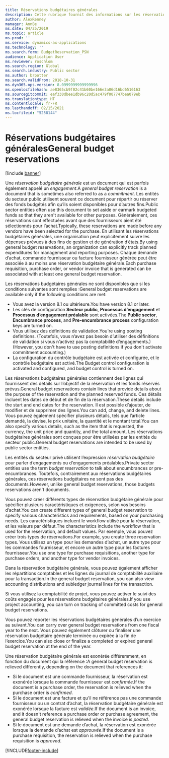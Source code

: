 ```yaml
---
title: Réservations budgétaires générales
description: Cette rubrique fournit des informations sur les réservations budgétaires générales pour le secteur public.
author: AlexRenney
manager: AnnBe
ms.date: 04/25/2019
ms.topic: article
ms.prod: ''
ms.service: dynamics-ax-applications
ms.technology: ''
ms.search.form: BudgetReservation_PSN
audience: Application User
ms.reviewer: roschlom
ms.search.region: Global
ms.search.industry: Public sector
ms.author: brpotter
ms.search.validFrom: 2018-10-31
ms.dyn365.ops.version: 8.0999999999999996
ms.openlocfilehash: ae8365cb9f02c41b60be166e3a06d16bd6516163
ms.sourcegitcommit: eaf330dbee1db96c20d5ac479f007747bea079eb
ms.translationtype: HT
ms.contentlocale: fr-FR
ms.lasthandoff: 02/15/2021
ms.locfileid: "5258144"
---
```

# <a name="general-budget-reservations"></a><span data-ttu-id="a0bd0-103">Réservations budgétaires générales</span><span class="sxs-lookup"><span data-stu-id="a0bd0-103">General budget reservations</span></span>

[!include [banner](../includes/banner.md)]

<span data-ttu-id="a0bd0-104">Une *réservation budgétaire générale* est un document qui est parfois également appelé un *engagement*.</span><span class="sxs-lookup"><span data-stu-id="a0bd0-104">A *general budget reservation* is a document that is sometimes also referred to as a *commitment*.</span></span> <span data-ttu-id="a0bd0-105">Les entités du secteur public utilisent souvent ce document pour répartir ou réserver des fonds budgétés afin qu’ils soient disponibles pour d’autres fins.</span><span class="sxs-lookup"><span data-stu-id="a0bd0-105">Public sector entities often use this document to set aside or earmark budgeted funds so that they aren't available for other purposes.</span></span> <span data-ttu-id="a0bd0-106">Généralement, ces réservations sont effectuées avant que des fournisseurs aient été sélectionnés pour l’achat.</span><span class="sxs-lookup"><span data-stu-id="a0bd0-106">Typically, these reservations are made before any vendors have been selected for the purchase.</span></span> <span data-ttu-id="a0bd0-107">En utilisant les réservations budgétaires générales, une organisation peut explicitement suivre les dépenses prévues à des fins de gestion et de génération d’états.</span><span class="sxs-lookup"><span data-stu-id="a0bd0-107">By using general budget reservations, an organization can explicitly track planned expenditures for management and reporting purposes.</span></span> <span data-ttu-id="a0bd0-108">Chaque demande d’achat, commande fournisseur ou facture fournisseur générée peut être associée à au moins une réservation budgétaire générale.</span><span class="sxs-lookup"><span data-stu-id="a0bd0-108">Each purchase requisition, purchase order, or vendor invoice that is generated can be associated with at least one general budget reservation.</span></span>

<span data-ttu-id="a0bd0-109">Les réservations budgétaires générales ne sont disponibles que si les conditions suivantes sont remplies :</span><span class="sxs-lookup"><span data-stu-id="a0bd0-109">General budget reservations are available only if the following conditions are met:</span></span>

- <span data-ttu-id="a0bd0-110">Vous avez la version 8.1 ou ultérieure.</span><span class="sxs-lookup"><span data-stu-id="a0bd0-110">You have version 8.1 or later.</span></span>
- <span data-ttu-id="a0bd0-111">Les clés de configuration **Secteur public**, **Processus d’engagement** et **Processus d’engagement préalable** sont activées.</span><span class="sxs-lookup"><span data-stu-id="a0bd0-111">The **Public sector**, **Encumbrance process**, and **Pre-encumbrance process** configuration keys are turned on.</span></span>
- <span data-ttu-id="a0bd0-112">Vous utilisez des définitions de validation.</span><span class="sxs-lookup"><span data-stu-id="a0bd0-112">You're using posting definitions.</span></span> <span data-ttu-id="a0bd0-113">(Toutefois, vous n’avez pas besoin d’utiliser des définitions de validation si vous n’activez pas la comptabilité d’engagements.)</span><span class="sxs-lookup"><span data-stu-id="a0bd0-113">(However, you don't have to use posting definitions if you don't activate commitment accounting.)</span></span>
- <span data-ttu-id="a0bd0-114">La configuration du contrôle budgétaire est activée et configurée, et le contrôle budgétaire est activé.</span><span class="sxs-lookup"><span data-stu-id="a0bd0-114">The Budget control configuration is activated and configured, and budget control is turned on.</span></span>

<span data-ttu-id="a0bd0-115">Les réservations budgétaires générales contiennent des lignes qui fournissent des détails sur l’objectif de la réservation et les fonds réservés prévus.</span><span class="sxs-lookup"><span data-stu-id="a0bd0-115">General budget reservations contain lines that provide details about the purpose of the reservation and the planned reserved funds.</span></span> <span data-ttu-id="a0bd0-116">Ces détails incluent les dates de début et de fin de la réservation.</span><span class="sxs-lookup"><span data-stu-id="a0bd0-116">These details include the start and end dates for the reservation.</span></span> <span data-ttu-id="a0bd0-117">Il est possible d’ajouter, de modifier et de supprimer des lignes.</span><span class="sxs-lookup"><span data-stu-id="a0bd0-117">You can add, change, and delete lines.</span></span> <span data-ttu-id="a0bd0-118">Vous pouvez également spécifier plusieurs détails, tels que l’article demandé, la devise, le prix unitaire, la quantité et le montant total.</span><span class="sxs-lookup"><span data-stu-id="a0bd0-118">You can also specify various details, such as the item that is requested, the currency, the unit price and quantity, and the total amount.</span></span> <span data-ttu-id="a0bd0-119">Les réservations budgétaires générales sont conçues pour être utilisées par les entités du secteur public.</span><span class="sxs-lookup"><span data-stu-id="a0bd0-119">General budget reservations are intended to be used by public sector entities.</span></span>

<span data-ttu-id="a0bd0-120">Les entités du secteur privé utilisent l’expression *réservation budgétaire* pour parler d’engagements ou d’engagements préalables.</span><span class="sxs-lookup"><span data-stu-id="a0bd0-120">Private sector entities use the term *budget reservation* to talk about encumbrances or pre-encumbrances.</span></span> <span data-ttu-id="a0bd0-121">Toutefois, contrairement aux réservations budgétaires générales, ces réservations budgétaires ne sont pas des documents.</span><span class="sxs-lookup"><span data-stu-id="a0bd0-121">However, unlike general budget reservations, those budgets reservations aren't documents.</span></span>

<span data-ttu-id="a0bd0-122">Vous pouvez créer différents types de réservation budgétaire générale pour spécifier plusieurs caractéristiques et exigences, selon vos besoins d’achat.</span><span class="sxs-lookup"><span data-stu-id="a0bd0-122">You can create different types of general budget reservation to specify various characteristics and requirements, based on your purchasing needs.</span></span> <span data-ttu-id="a0bd0-123">Les caractéristiques incluent le workflow utilisé pour la réservation, et les valeurs par défaut.</span><span class="sxs-lookup"><span data-stu-id="a0bd0-123">The characteristics include the workflow that is used for the reservation, and default values.</span></span> <span data-ttu-id="a0bd0-124">Par exemple, vous pouvez créer trois types de réservations.</span><span class="sxs-lookup"><span data-stu-id="a0bd0-124">For example, you create three reservation types.</span></span> <span data-ttu-id="a0bd0-125">Vous utilisez un type pour les demandes d’achat, un autre type pour les commandes fournisseur, et encore un autre type pour les factures fournisseur.</span><span class="sxs-lookup"><span data-stu-id="a0bd0-125">You use one type for purchase requisitions, another type for purchase orders, and another type for vendor invoices.</span></span>

<span data-ttu-id="a0bd0-126">Dans la réservation budgétaire générale, vous pouvez également afficher les répartitions comptables et les lignes du journal de comptabilité auxiliaire pour la transaction.</span><span class="sxs-lookup"><span data-stu-id="a0bd0-126">In the general budget reservation, you can also view accounting distributions and subledger journal lines for the transaction.</span></span>

<span data-ttu-id="a0bd0-127">Si vous utilisez la comptabilité de projet, vous pouvez activer le suivi des coûts engagés pour les réservations budgétaires générales.</span><span class="sxs-lookup"><span data-stu-id="a0bd0-127">If you use project accounting, you can turn on tracking of committed costs for general budget reservations.</span></span>

<span data-ttu-id="a0bd0-128">Vous pouvez reporter les réservations budgétaires générales d’un exercice au suivant.</span><span class="sxs-lookup"><span data-stu-id="a0bd0-128">You can carry over general budget reservations from one fiscal year to the next.</span></span> <span data-ttu-id="a0bd0-129">Vous pouvez également clôturer ou finaliser une réservation budgétaire générale terminée ou expirée à la fin de l’exercice.</span><span class="sxs-lookup"><span data-stu-id="a0bd0-129">You can also close or finalize a completed or expired general budget reservation at the end of the year.</span></span>

<span data-ttu-id="a0bd0-130">Une réservation budgétaire générale est exonérée différemment, en fonction du document qui la référence :</span><span class="sxs-lookup"><span data-stu-id="a0bd0-130">A general budget reservation is relieved differently, depending on the document that references it:</span></span>

- <span data-ttu-id="a0bd0-131">Si le document est une commande fournisseur, la réservation est exonérée lorsque la commande fournisseur est *confirmée*.</span><span class="sxs-lookup"><span data-stu-id="a0bd0-131">If the document is a purchase order, the reservation is relieved when the purchase order is *confirmed*.</span></span>
- <span data-ttu-id="a0bd0-132">Si le document est une facture et qu’il ne référence pas une commande fournisseur ou un contrat d’achat, la réservation budgétaire générale est exonérée lorsque la facture est *validée*.</span><span class="sxs-lookup"><span data-stu-id="a0bd0-132">If the document is an invoice, and it doesn't reference a purchase order or purchase agreement, the general budget reservation is relieved when the invoice is *posted*.</span></span>
- <span data-ttu-id="a0bd0-133">Si le document est une demande d’achat, la réservation est exonérée lorsque la demande d’achat est *approuvée*.</span><span class="sxs-lookup"><span data-stu-id="a0bd0-133">If the document is a purchase requisition, the reservation is relieved when the purchase requisition is *approved*.</span></span>


[!INCLUDE[footer-include](../../includes/footer-banner.md)]